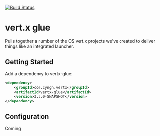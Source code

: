 
[![Build Status](https://travis-ci.org/cyngn/vertx-glue.svg?branch=master)](https://travis-ci.org/cyngn/vertx-glue)

# vert.x glue

Pulls together a number of the OS vert.x projects we've created to deliver things like an integrated launcher.

## Getting Started

Add a dependency to vertx-glue:

```xml
<dependency>
    <groupId>com.cyngn.vertx</groupId>
    <artifactId>vertx-glue</artifactId>
    <version>3.3.0-SNAPSHOT</version>
</dependency>
```

## Configuration

Coming 

